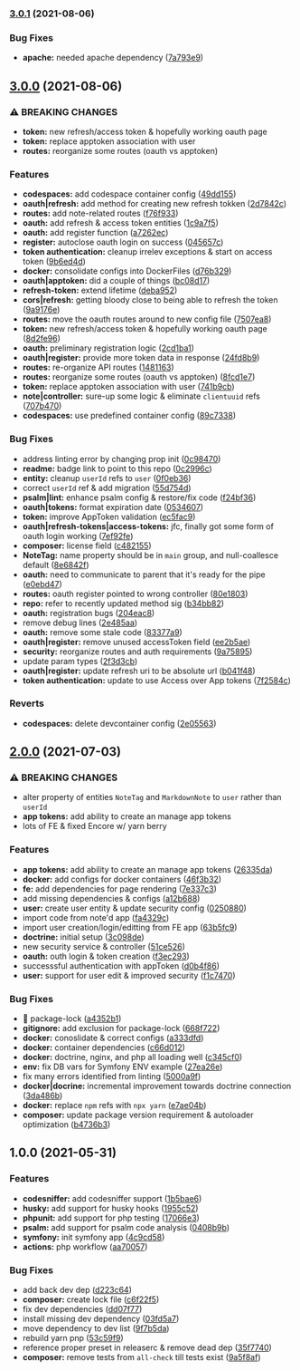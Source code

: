 ### [3.0.1](https://github.com/shmolf/noted-storage-symfony/compare/v3.0.0...v3.0.1) (2021-08-06)


### Bug Fixes

* **apache:** needed apache dependency ([7a793e9](https://github.com/shmolf/noted-storage-symfony/commit/7a793e9861438e41ce4805c7a8fa7f5e95d68960))

## [3.0.0](https://github.com/shmolf/noted-storage-symfony/compare/v2.0.0...v3.0.0) (2021-08-06)


### ⚠ BREAKING CHANGES

* **token:** new refresh/access token & hopefully working oauth page
* **token:** replace apptoken association with user
* **routes:** reorganize some routes (oauth vs apptoken)

### Features

* **codespaces:** add codespace container config ([49dd155](https://github.com/shmolf/noted-storage-symfony/commit/49dd155e04b8f166a0d7a121d6a6e86abeb6dd64))
* **oauth|refresh:** add method for creating new refresh tokken ([2d7842c](https://github.com/shmolf/noted-storage-symfony/commit/2d7842c084d264a7c94fe823e79bbaf8d98a0ac7))
* **routes:** add note-related routes ([f76f933](https://github.com/shmolf/noted-storage-symfony/commit/f76f93374b160fdb885181601d62399ebc596c62))
* **oauth:** add refresh & access token entities ([1c9a7f5](https://github.com/shmolf/noted-storage-symfony/commit/1c9a7f5d2d8f8e64e324776dd414702afaf8a3ce))
* **oauth:** add register function ([a7262ec](https://github.com/shmolf/noted-storage-symfony/commit/a7262ec7f799b1757f762671a23630bb54b62243))
* **register:** autoclose oauth login on success ([045657c](https://github.com/shmolf/noted-storage-symfony/commit/045657c034e6eafeeb5295213c0457c968c749b1))
* **token authentication:** cleanup irrelev exceptions & start on access token ([9b6ed4d](https://github.com/shmolf/noted-storage-symfony/commit/9b6ed4dbf5f3ce02aa763add0872596f3b319664))
* **docker:** consolidate configs into DockerFiles ([d76b329](https://github.com/shmolf/noted-storage-symfony/commit/d76b329cc04fd9a7ced9ecbc40614e355fff8447))
* **oauth|apptoken:** did a couple of things ([bc08d17](https://github.com/shmolf/noted-storage-symfony/commit/bc08d17dba3e1a80e2627974f4a13d2164766b44))
* **refresh-token:** extend lifetime ([deba952](https://github.com/shmolf/noted-storage-symfony/commit/deba952a5b1d482a7f4d76be61b7e57b7819c70e))
* **cors|refresh:** getting bloody close to being able to refresh the token ([9a9176e](https://github.com/shmolf/noted-storage-symfony/commit/9a9176e260092bd883cd21af6f9c399e167aea9e))
* **routes:** move the oauth routes around to new config file ([7507ea8](https://github.com/shmolf/noted-storage-symfony/commit/7507ea8197b50dffd55edb9501f0ccc4761e0d33))
* **token:** new refresh/access token & hopefully working oauth page ([8d2fe96](https://github.com/shmolf/noted-storage-symfony/commit/8d2fe960b68f21b7e47cae99cbe20190eb58c078))
* **oauth:** preliminary registration logic ([2cd1ba1](https://github.com/shmolf/noted-storage-symfony/commit/2cd1ba1c621fc6fe4ac2813d6dc3220b0482772e))
* **oauth|register:** provide more token data in response ([24fd8b9](https://github.com/shmolf/noted-storage-symfony/commit/24fd8b9544c7bc848c62ac21a03371dc99a13f5a))
* **routes:** re-organize API routes ([1481163](https://github.com/shmolf/noted-storage-symfony/commit/1481163e0fc0f9e771e1b71a92914bf4565817a5))
* **routes:** reorganize some routes (oauth vs apptoken) ([8fcd1e7](https://github.com/shmolf/noted-storage-symfony/commit/8fcd1e74568bb79fa36f309d9525d0881e56c799))
* **token:** replace apptoken association with user ([741b9cb](https://github.com/shmolf/noted-storage-symfony/commit/741b9cb7b984aa79531c17da99322edae37959be))
* **note|controller:** sure-up some logic & eliminate `clientuuid` refs ([707b470](https://github.com/shmolf/noted-storage-symfony/commit/707b4704e23a0c15429548d339a9476300156d4c))
* **codespaces:** use predefined container config ([89c7338](https://github.com/shmolf/noted-storage-symfony/commit/89c733800b85bc5bfc3e944d2c8d9bff66a5162c))


### Bug Fixes

* address linting error by changing prop init ([0c98470](https://github.com/shmolf/noted-storage-symfony/commit/0c9847081b224683b43a555b8abfe91730563f61))
* **readme:** badge link to point to this repo ([0c2996c](https://github.com/shmolf/noted-storage-symfony/commit/0c2996c37e99084faacb89f949f99c6ccbcbab2f))
* **entity:** cleanup `userId` refs to `user` ([0f0eb36](https://github.com/shmolf/noted-storage-symfony/commit/0f0eb360222a563796a496640f12a6d646e9d914))
* correct `userId` ref & add migration ([55d754d](https://github.com/shmolf/noted-storage-symfony/commit/55d754d2c0c650c081d2333d1ca6fd00ed40d50c))
* **psalm|lint:** enhance psalm config & restore/fix code ([f24bf36](https://github.com/shmolf/noted-storage-symfony/commit/f24bf36221bdf22330193d919641392e4d57ad63))
* **oauth|tokens:** format expiration date ([0534607](https://github.com/shmolf/noted-storage-symfony/commit/0534607c52c4341f909eacd800815ac579922c0e))
* **token:** improve AppToken validation ([ec5fac9](https://github.com/shmolf/noted-storage-symfony/commit/ec5fac9672c4263541c89009653ca8c2d2b5bb51))
* **oauth|refresh-tokens|access-tokens:** jfc, finally got some form of oauth login working ([7ef92fe](https://github.com/shmolf/noted-storage-symfony/commit/7ef92fefa77bd6db27ca40e8e56e38cddf2df53d))
* **composer:** license field ([c482155](https://github.com/shmolf/noted-storage-symfony/commit/c482155cd156e8e3d93a28b6e86dde2596bd74c9))
* **NoteTag:** name property should be in `main` group, and null-coallesce default ([8e6842f](https://github.com/shmolf/noted-storage-symfony/commit/8e6842f015171b44fea5110cf92ffda30983af86))
* **oauth:** need to communicate to parent that it's ready for the pipe ([e0ebd47](https://github.com/shmolf/noted-storage-symfony/commit/e0ebd474b15ff6d8bb617b21ffd7af57f221297c))
* **routes:** oauth register pointed to wrong controller ([80e1803](https://github.com/shmolf/noted-storage-symfony/commit/80e18034d1942439971de0f5ed21c8d7d752be63))
* **repo:** refer to recently updated method sig ([b34bb82](https://github.com/shmolf/noted-storage-symfony/commit/b34bb82b85660508d870223c2330b280b5646e88))
* **oauth:** registration bugs ([204eac8](https://github.com/shmolf/noted-storage-symfony/commit/204eac861ea92cbcaf14b17f4e5d745261a9b8c5))
* remove debug lines ([2e485aa](https://github.com/shmolf/noted-storage-symfony/commit/2e485aaffe0d23d1860de0c22851f0cd55836981))
* **oauth:** remove some stale code ([83377a9](https://github.com/shmolf/noted-storage-symfony/commit/83377a929c2d38da7143e423d583a58f4acfd267))
* **oauth|register:** remove unused accessToken field ([ee2b5ae](https://github.com/shmolf/noted-storage-symfony/commit/ee2b5ae722547518b966e6bff2bd891304a28878))
* **security:** reorganize routes and auth requirements ([9a75895](https://github.com/shmolf/noted-storage-symfony/commit/9a75895b01010ef66339f191ec6b4f3560588ca8))
* update param types ([2f3d3cb](https://github.com/shmolf/noted-storage-symfony/commit/2f3d3cbf26c95dea03ab3f160bea2e1d6decce30))
* **oauth|register:** update refresh uri to be absolute url ([b041f48](https://github.com/shmolf/noted-storage-symfony/commit/b041f48117f62a8458895f16a9e33dfe235ea657))
* **token authentication:** update to use Access over App tokens ([7f2584c](https://github.com/shmolf/noted-storage-symfony/commit/7f2584cdef96aa34595211551d02e4df6fa83524))


### Reverts

* **codespaces:** delete devcontainer config ([2e05563](https://github.com/shmolf/noted-storage-symfony/commit/2e05563ecd47ff1e4d4a5a61303c0fa82150a565))

## [2.0.0](https://github.com/shmolf/noted-storage-symfony/compare/v1.0.0...v2.0.0) (2021-07-03)


### ⚠ BREAKING CHANGES

* alter property of entities `NoteTag` and `MarkdownNote`
to `user` rather than `userId`
* **app tokens:** add ability to create an manage app tokens
* lots of FE & fixed Encore w/ yarn berry

### Features

* **app tokens:** add ability to create an manage app tokens ([26335da](https://github.com/shmolf/noted-storage-symfony/commit/26335da7805e5535e9130777355abbbd32112847))
* **docker:** add configs for docker containers ([46f3b32](https://github.com/shmolf/noted-storage-symfony/commit/46f3b32538f94eaca73221a124115f4b01a3d82f))
* **fe:** add dependencies for page rendering ([7e337c3](https://github.com/shmolf/noted-storage-symfony/commit/7e337c3068deec5972363b238b98cd014babd015))
* add missing dependencies & configs ([a12b688](https://github.com/shmolf/noted-storage-symfony/commit/a12b688d6e9c9287587cebfc4fcd86a2f71c998c))
* **user:** create user entity & update security config ([0250880](https://github.com/shmolf/noted-storage-symfony/commit/0250880749aa080e447dbd218c79bd3f1d19034d))
* import code from note'd app ([fa4329c](https://github.com/shmolf/noted-storage-symfony/commit/fa4329ce6d82aafbdef49751d80ee048d0072bb1))
* import user creation/login/editting from FE app ([63b5fc9](https://github.com/shmolf/noted-storage-symfony/commit/63b5fc9c361af37cfd19f531109d7957c1d1964a))
* **doctrine:** initial setup ([3c098de](https://github.com/shmolf/noted-storage-symfony/commit/3c098de0153bffd9914a77aa91b600a6219fc3b2))
* new security service & controller ([51ce526](https://github.com/shmolf/noted-storage-symfony/commit/51ce526af66e8bf434a29ce63d6bf9fec4ccb200))
* **oauth:** outh login & token creation ([f3ec293](https://github.com/shmolf/noted-storage-symfony/commit/f3ec29307ee65d20f9179a8b325a3f11b320ab78))
* successsful authentication with appToken ([d0b4f86](https://github.com/shmolf/noted-storage-symfony/commit/d0b4f86783ef55883db71675fd1004109fb183dc))
* **user:** support for user edit & improved security ([f1c7470](https://github.com/shmolf/noted-storage-symfony/commit/f1c7470f1ae494f49140c08c5c606aa04d1da76b))


### Bug Fixes

* 🔪 package-lock ([a4352b1](https://github.com/shmolf/noted-storage-symfony/commit/a4352b1ce78f4076ce3a235cef6ab23a60949227))
* **gitignore:** add exclusion for package-lock ([668f722](https://github.com/shmolf/noted-storage-symfony/commit/668f7227c0f6809fd7eac6d4ee4871b1923e4f19))
* **docker:** conoslidate & correct configs ([a333dfd](https://github.com/shmolf/noted-storage-symfony/commit/a333dfda9aff79851c80d2d3e41055830deca9fd))
* **docker:** container dependencies ([c66d012](https://github.com/shmolf/noted-storage-symfony/commit/c66d012dafec942e69c1bb3f2eb9686a8d6152e9))
* **docker:** doctrine, nginx, and php all loading well ([c345cf0](https://github.com/shmolf/noted-storage-symfony/commit/c345cf017881f613d9d08305ed8222d511046b01))
* **env:** fix DB vars for Symfony ENV example ([27ea26e](https://github.com/shmolf/noted-storage-symfony/commit/27ea26e29d80f853092d2269975abcd6a4a61dc1))
* fix many errors identified from linting ([5000a9f](https://github.com/shmolf/noted-storage-symfony/commit/5000a9f4cef3ff11e270168b263ccdd54daa5860))
* **docker|docrine:** incremental improvement towards doctrine connection ([3da486b](https://github.com/shmolf/noted-storage-symfony/commit/3da486b11130d577f61e2ae9771063fddd7fd385))
* **docker:** replace `npm` refs with `npx yarn` ([e7ae04b](https://github.com/shmolf/noted-storage-symfony/commit/e7ae04b859a44638031655736a6e5498fa81fc86))
* **composer:** update package version requirement & autoloader optimization ([b4736b3](https://github.com/shmolf/noted-storage-symfony/commit/b4736b306f6dcfb6974fe4a34106352378ddaec8))

## 1.0.0 (2021-05-31)


### Features

* **codesniffer:** add codesniffer support ([1b5bae6](https://github.com/shmolf/noted-storage-symfony/commit/1b5bae6ba13dd6580f2280a84e64f678efb563dc))
* **husky:** add support for husky hooks ([1955c52](https://github.com/shmolf/noted-storage-symfony/commit/1955c52940f0456082beffb256f76025bddeed27))
* **phpunit:** add support for php testing ([17066e3](https://github.com/shmolf/noted-storage-symfony/commit/17066e3df7dda401e79b8f7952c35117348ae5a9))
* **psalm:** add support for psalm code analysis ([0408b9b](https://github.com/shmolf/noted-storage-symfony/commit/0408b9b82ae710b7c3b1f0f17e4a55e1d0d19899))
* **symfony:** init symfony app ([4c9cd58](https://github.com/shmolf/noted-storage-symfony/commit/4c9cd58ed70e5d5f045afe234aee6a66d87fde88))
* **actions:** php workflow ([aa70057](https://github.com/shmolf/noted-storage-symfony/commit/aa700577aa7bbb2ceed0a333b846ee9ccefcff5b))


### Bug Fixes

* add back dev dep ([d223c64](https://github.com/shmolf/noted-storage-symfony/commit/d223c643375531714c884ea5f5668507f08bfcba))
* **composer:** create lock file ([c6f22f5](https://github.com/shmolf/noted-storage-symfony/commit/c6f22f5bb2fe9992078e8abc92bdd5f213fc19c6))
* fix dev dependencies ([dd07f77](https://github.com/shmolf/noted-storage-symfony/commit/dd07f77a958a6869e4943e92f311ffd8a42fcbfc))
* install missing dev dependency ([03fd5a7](https://github.com/shmolf/noted-storage-symfony/commit/03fd5a73898a656ef3efad679a2cb0019e011979))
* move dependency to dev list ([9f7b5da](https://github.com/shmolf/noted-storage-symfony/commit/9f7b5da5da823a9fc0212c7b438ce0bd86a73437))
* rebuild yarn pnp ([53c59f9](https://github.com/shmolf/noted-storage-symfony/commit/53c59f98a6699dc82c2d16a54a704e82cb592bb2))
* reference proper preset in releaserc & remove dead dep ([35f7740](https://github.com/shmolf/noted-storage-symfony/commit/35f7740f1972ba6ad8d683f727fdc62cca758c69))
* **composer:** remove tests from `all-check` till tests exist ([9a5f8af](https://github.com/shmolf/noted-storage-symfony/commit/9a5f8af1ad7705a30bdbbd7184e06cc40ae54c6b))
